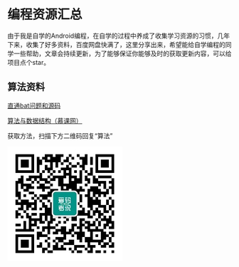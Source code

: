 # 编程资源汇总



由于我是自学的Android编程，在自学的过程中养成了收集学习资源的习惯，几年下来，收集了好多资料，百度网盘快满了，这里分享出来，希望能给自学编程的同学一些帮助，文章会持续更新，为了能够保证你能够及时的获取更新内容，可以给项目点个star。

## 算法资料

[直通bat问题和源码]( https://pan.baidu.com/s/10g_llTSGC2Tq8s6Xdn32rA )

[算法与数据结构（慕课网）]( https://pan.baidu.com/s/1d-Zd0OJMYmO4LHOuxOdykA )



获取方法，扫描下方二维码回复“算法”

![爱码者说](./images/爱码者说.jpg)